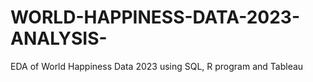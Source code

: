 # WORLD-HAPPINESS-DATA-2023-ANALYSIS-
EDA of World Happiness Data 2023 using SQL, R program and Tableau 

